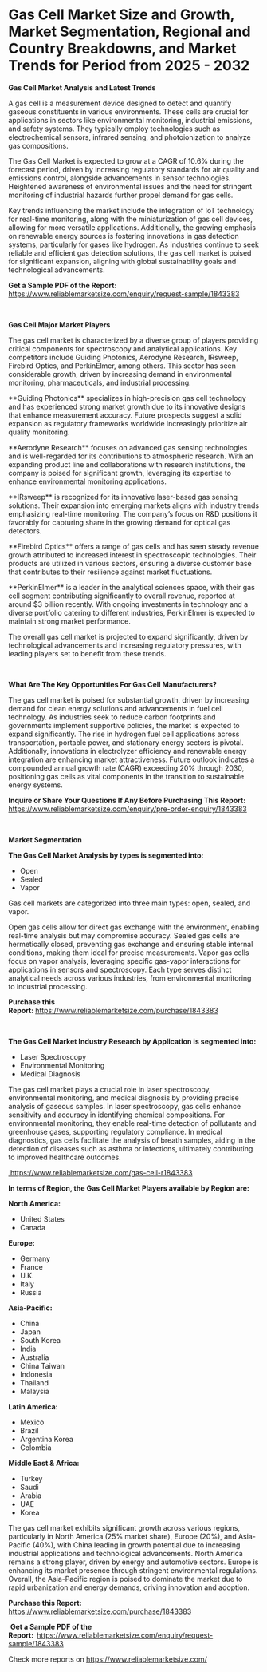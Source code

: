 <p><h1>Gas Cell Market Size and Growth, Market Segmentation, Regional and Country Breakdowns, and Market Trends for Period from 2025 -  2032</h1></p><p><strong>Gas Cell Market Analysis and Latest Trends</strong></p>
<p><p>A gas cell is a measurement device designed to detect and quantify gaseous constituents in various environments. These cells are crucial for applications in sectors like environmental monitoring, industrial emissions, and safety systems. They typically employ technologies such as electrochemical sensors, infrared sensing, and photoionization to analyze gas compositions.</p><p>The Gas Cell Market is expected to grow at a CAGR of 10.6% during the forecast period, driven by increasing regulatory standards for air quality and emissions control, alongside advancements in sensor technologies. Heightened awareness of environmental issues and the need for stringent monitoring of industrial hazards further propel demand for gas cells. </p><p>Key trends influencing the market include the integration of IoT technology for real-time monitoring, along with the miniaturization of gas cell devices, allowing for more versatile applications. Additionally, the growing emphasis on renewable energy sources is fostering innovations in gas detection systems, particularly for gases like hydrogen. As industries continue to seek reliable and efficient gas detection solutions, the gas cell market is poised for significant expansion, aligning with global sustainability goals and technological advancements.</p></p>
<p><strong>Get a Sample PDF of the Report:&nbsp;</strong> <a href="https://www.reliablemarketsize.com/enquiry/request-sample/1843383?utm_campaign=2520&utm_medium=2&utm_source=Github&utm_content=ia&utm_term=06042025&utm_id=gas-cell">https://www.reliablemarketsize.com/enquiry/request-sample/1843383</a></p>
<p>&nbsp;</p>
<p><strong>Gas Cell Major Market Players</strong></p>
<p><p>The gas cell market is characterized by a diverse group of players providing critical components for spectroscopy and analytical applications. Key competitors include Guiding Photonics, Aerodyne Research, IRsweep, Firebird Optics, and PerkinElmer, among others. This sector has seen considerable growth, driven by increasing demand in environmental monitoring, pharmaceuticals, and industrial processing.</p><p>**Guiding Photonics** specializes in high-precision gas cell technology and has experienced strong market growth due to its innovative designs that enhance measurement accuracy. Future prospects suggest a solid expansion as regulatory frameworks worldwide increasingly prioritize air quality monitoring.</p><p>**Aerodyne Research** focuses on advanced gas sensing technologies and is well-regarded for its contributions to atmospheric research. With an expanding product line and collaborations with research institutions, the company is poised for significant growth, leveraging its expertise to enhance environmental monitoring applications.</p><p>**IRsweep** is recognized for its innovative laser-based gas sensing solutions. Their expansion into emerging markets aligns with industry trends emphasizing real-time monitoring. The company’s focus on R&D positions it favorably for capturing share in the growing demand for optical gas detectors.</p><p>**Firebird Optics** offers a range of gas cells and has seen steady revenue growth attributed to increased interest in spectroscopic technologies. Their products are utilized in various sectors, ensuring a diverse customer base that contributes to their resilience against market fluctuations.</p><p>**PerkinElmer** is a leader in the analytical sciences space, with their gas cell segment contributing significantly to overall revenue, reported at around $3 billion recently. With ongoing investments in technology and a diverse portfolio catering to different industries, PerkinElmer is expected to maintain strong market performance.</p><p>The overall gas cell market is projected to expand significantly, driven by technological advancements and increasing regulatory pressures, with leading players set to benefit from these trends.</p></p>
<p>&nbsp;</p>
<p><strong>What Are The Key Opportunities For Gas Cell Manufacturers?</strong></p>
<p><p>The gas cell market is poised for substantial growth, driven by increasing demand for clean energy solutions and advancements in fuel cell technology. As industries seek to reduce carbon footprints and governments implement supportive policies, the market is expected to expand significantly. The rise in hydrogen fuel cell applications across transportation, portable power, and stationary energy sectors is pivotal. Additionally, innovations in electrolyzer efficiency and renewable energy integration are enhancing market attractiveness. Future outlook indicates a compounded annual growth rate (CAGR) exceeding 20% through 2030, positioning gas cells as vital components in the transition to sustainable energy systems.</p></p>
<p><strong>Inquire or Share Your Questions If Any Before Purchasing This Report:</strong> <a href="https://www.reliablemarketsize.com/enquiry/pre-order-enquiry/1843383?utm_campaign=2520&utm_medium=2&utm_source=Github&utm_content=ia&utm_term=06042025&utm_id=gas-cell">https://www.reliablemarketsize.com/enquiry/pre-order-enquiry/1843383</a></p>
<p>&nbsp;</p>
<p><strong>Market Segmentation</strong></p>
<p><strong>The Gas Cell Market Analysis by types is segmented into:</strong></p>
<p><ul><li>Open</li><li>Sealed</li><li>Vapor</li></ul></p>
<p><p>Gas cell markets are categorized into three main types: open, sealed, and vapor. </p><p>Open gas cells allow for direct gas exchange with the environment, enabling real-time analysis but may compromise accuracy. Sealed gas cells are hermetically closed, preventing gas exchange and ensuring stable internal conditions, making them ideal for precise measurements. Vapor gas cells focus on vapor analysis, leveraging specific gas-vapor interactions for applications in sensors and spectroscopy. Each type serves distinct analytical needs across various industries, from environmental monitoring to industrial processing.</p></p>
<p><strong>Purchase this Report:&nbsp;</strong><a href="https://www.reliablemarketsize.com/purchase/1843383?utm_campaign=2520&utm_medium=2&utm_source=Github&utm_content=ia&utm_term=06042025&utm_id=gas-cell">https://www.reliablemarketsize.com/purchase/1843383</a></p>
<p>&nbsp;</p>
<p><strong>The Gas Cell Market Industry Research by Application is segmented into:</strong></p>
<p><ul><li>Laser Spectroscopy</li><li>Environmental Monitoring</li><li>Medical Diagnosis</li></ul></p>
<p><p>The gas cell market plays a crucial role in laser spectroscopy, environmental monitoring, and medical diagnosis by providing precise analysis of gaseous samples. In laser spectroscopy, gas cells enhance sensitivity and accuracy in identifying chemical compositions. For environmental monitoring, they enable real-time detection of pollutants and greenhouse gases, supporting regulatory compliance. In medical diagnostics, gas cells facilitate the analysis of breath samples, aiding in the detection of diseases such as asthma or infections, ultimately contributing to improved healthcare outcomes.</p></p>
<p><a href="https://www.reliablemarketsize.com/gas-cell-r1843383?utm_campaign=2520&utm_medium=2&utm_source=Github&utm_content=ia&utm_term=06042025&utm_id=gas-cell">&nbsp;https://www.reliablemarketsize.com/gas-cell-r1843383</a></p>
<p><strong>In terms of Region, the Gas Cell Market Players available by Region are:</strong></p>
<p>
    <p> <strong> North America: </strong>
        <ul>
            <li>United States</li>
            <li>Canada</li>
        </ul>
        </p> 
    <p> <strong> Europe: </strong>
        <ul>
            <li>Germany</li>
            <li>France</li>
            <li>U.K.</li>
            <li>Italy</li>
            <li>Russia</li>
        </ul>
        </p> 
    <p> <strong> Asia-Pacific: </strong>
        <ul>
            <li>China</li>
            <li>Japan</li>
            <li>South Korea</li>
            <li>India</li>
            <li>Australia</li>
            <li>China Taiwan</li>
            <li>Indonesia</li>
            <li>Thailand</li>
            <li>Malaysia</li>
        </ul>
        </p> 
    <p> <strong> Latin America: </strong>
        <ul>
            <li>Mexico</li>
            <li>Brazil</li>
            <li>Argentina Korea</li>
            <li>Colombia</li>
        </ul>
        </p> 
    <p> <strong> Middle East & Africa: </strong>
        <ul>
            <li>Turkey</li>
            <li>Saudi</li>
            <li>Arabia</li>
            <li>UAE</li>
            <li>Korea</li>
        </ul>
    </p>
    </p>
<p><p>The gas cell market exhibits significant growth across various regions, particularly in North America (25% market share), Europe (20%), and Asia-Pacific (40%), with China leading in growth potential due to increasing industrial applications and technological advancements. North America remains a strong player, driven by energy and automotive sectors. Europe is enhancing its market presence through stringent environmental regulations. Overall, the Asia-Pacific region is poised to dominate the market due to rapid urbanization and energy demands, driving innovation and adoption.</p></p>
<p><strong>Purchase this Report: </strong><a href="https://www.reliablemarketsize.com/purchase/1843383?utm_campaign=2520&utm_medium=2&utm_source=Github&utm_content=ia&utm_term=06042025&utm_id=gas-cell">https://www.reliablemarketsize.com/purchase/1843383</a></p>
<p>&nbsp;<strong>Get a Sample PDF of the Report:&nbsp;&nbsp;</strong><a href="https://www.reliablemarketsize.com/enquiry/request-sample/1843383?utm_campaign=2520&utm_medium=2&utm_source=Github&utm_content=ia&utm_term=06042025&utm_id=gas-cell">https://www.reliablemarketsize.com/enquiry/request-sample/1843383</a></p>
<p><strong></strong></p>
<p>Check more reports on <a href="https://www.reliablemarketsize.com/?utm_campaign=2520&utm_medium=2&utm_source=Github&utm_content=ia&utm_term=06042025&utm_id=gas-cell">https://www.reliablemarketsize.com/</a></p>